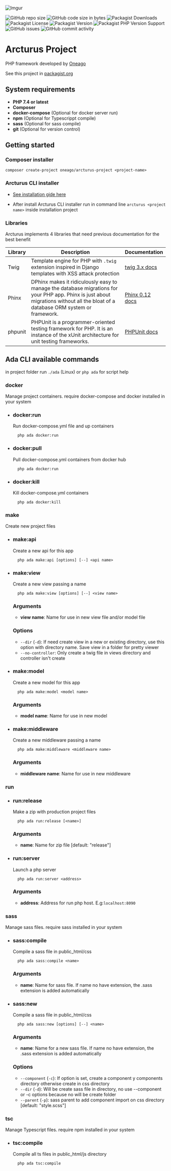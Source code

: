 ![Imgur](https://i.imgur.com/yJH1jUV.png)

![GitHub repo size](https://img.shields.io/github/repo-size/Oneago/arcturus-project)
![GitHub code size in bytes](https://img.shields.io/github/languages/code-size/ONEAGO/arcturus-project)
![Packagist Downloads](https://img.shields.io/packagist/dt/Oneago/arcturus-project)
![Packagist License](https://img.shields.io/packagist/l/Oneago/arcturus-project)
![Packagist Version](https://img.shields.io/packagist/v/Oneago/arcturus-project)
![Packagist PHP Version Support](https://img.shields.io/packagist/php-v/Oneago/arcturus-project)
![GitHub issues](https://img.shields.io/github/issues/Oneago/arcturus-project)
![GitHub commit activity](https://img.shields.io/github/commit-activity/m/Oneago/arcturus-project)

# Arcturus Project

PHP framework developed by [Oneago](https://www.oneago.com)

See this project in [packagist.org](https://packagist.org/packages/oneago/arcturus-project)

## System requirements

- **PHP 7.4 or latest**
- **Composer**
- **docker-compose** (Optional for docker server run)
- **npm** (Optional for Typescrippt compile)
- **sass** (Optional for sass compile)
- **git** (Optional for version control)

## Getting started

### Composer installer

`composer create-project oneago/arcturus-project <project-name>`

### Arcturus CLI installer

- [See installation gide here](https://github.com/Oneago/arcturus-installer/blob/main/README.md)

- After install Arcturus CLI installer run in command line `arcturus <project name>` inside installation project

### Libraries

Arcturus implements 4 libraries that need previous documentation for the best benefit

|  Library    | Description | Documentation |
|-------------|-------------|---------------|
| Twig        | Template engine for PHP with `.twig` extension inspired in Django templates with XSS attack protection | [twig 3.x docs](https://twig.symfony.com/doc/3.x/)
| Phinx       | DPhinx makes it ridiculously easy to manage the database migrations for your PHP app. Phinx is just about migrations without all the bloat of a database ORM system or framework. | [Phinx 0.12 docs](https://book.cakephp.org/phinx/0/en/index.html)
| phpunit     | PHPUnit is a programmer-oriented testing framework for PHP. It is an instance of the xUnit architecture for unit testing frameworks. | [PHPUnit docs](https://phpunit.de/documentation.html)

## Ada CLI available commands

in project folder run `./ada` (Linux) or `php ada` for script help

### docker

Manage project containers. require docker-compose and docker installed in your system

- ### docker:run
  Run docker-compose.yml file and up containers

        php ada docker:run

- ### docker:pull
  Pull docker-compose.yml containers from docker hub

        php ada docker:run  

- ### docker:kill
  Kill docker-compose.yml containers

        php ada docker:kill

### make

Create new project files

- ### make:api
  Create a new api for this app

        php ada make:api [options] [--] <api name>
  
- ### make:view
  Create a new view passing a name

        php ada make:view [options] [--] <view name>

  ###  Arguments
  - **view name**: Name for use in new view file and/or model file

  ###  Options
  - `--dir` (`-d`): If need create view in a new or existing directory, use this option with directory name. Save view
    in a folder for pretty viewer
  - `--no-controller`: Only create a twig file in views directory and controller isn't create

- ### make:model
  Create a new model for this app

        php ada make:model <model name>  

  ###  Arguments
  - **model name**: Name for use in new model

- ### make:middleware
  Create a new middleware passing a name

        php ada make:middleware <middleware name>

  ###  Arguments
  - **middleware name**: Name for use in new middleware

### run

- ### run:release
  Make a zip with production project files

        php ada run:release [<name>]
  ###  Arguments
  - **name**: Name for zip file [default: "release"]

- ### run:server
  Launch a php server

        php ada run:server <address> 

  ###  Arguments
  - **address**: Address for run php host. E.g:`localhost:8090`

### sass

Manage sass files. require sass installed in your system

- ### sass:compile
  Compile a sass file in public_html/css

        php ada sass:compile <name> 

  ###  Arguments
  - **name**: Name for sass file. If name no have extension, the .sass extension is added automatically

- ### sass:new
  Compile a sass file in public_html/css

        php ada sass:new [options] [--] <name>

  ###  Arguments
  - **name**: Name for a new sass file. If name no have extension, the .sass extension is added automatically

  ###  Options
  - `--component` (`-c`): If option is set, create a component y components directory otherwise create in css directory
  - `--dir` (`-d`): Will be create sass file in directory, no use --component or -c options because no will be create folder
  - `--parent` (`-p`): sass parent to add component import on css directory [default: "style.scss"]

### tsc

Manage Typescript files. require npm installed in your system

- ### tsc:compile
  Compile all ts files in public_html/js directory

        php ada tsc:compile
